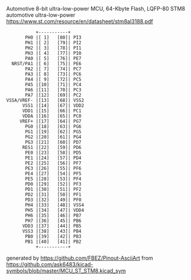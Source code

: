 Automotive 8-bit ultra-low-power MCU, 64-Kbyte Flash, LQFP-80
STM8 automotive ultra-low-power
https://www.st.com/resource/en/datasheet/stm8al3188.pdf


	           +-----------+
	       PH0 |[ 1]   [80]| PI3
	       PH1 |[ 2]   [79]| PI2
	       PH2 |[ 3]   [78]| PI1
	       PH3 |[ 4]   [77]| PI0
	       PA0 |[ 5]   [76]| PE7
	  NRST/PA1 |[ 6]   [75]| PE6
	       PA2 |[ 7]   [74]| PC7
	       PA3 |[ 8]   [73]| PC6
	       PA4 |[ 9]   [72]| PC5
	       PA5 |[10]   [71]| PC4
	       PA6 |[11]   [70]| PC3
	       PA7 |[12]   [69]| PC2
	VSSA/VREF- |[13]   [68]| VSS2
	      VSS1 |[14]   [67]| VDD2
	      VDD1 |[15]   [66]| PC1
	      VDDA |[16]   [65]| PC0
	     VREF+ |[17]   [64]| PG7
	       PG0 |[18]   [63]| PG6
	       PG1 |[19]   [62]| PG5
	       PG2 |[20]   [61]| PG4
	       PG3 |[21]   [60]| PD7
	      RES1 |[22]   [59]| PD6
	       PE0 |[23]   [58]| PD5
	       PE1 |[24]   [57]| PD4
	       PE2 |[25]   [56]| PF7
	       PE3 |[26]   [55]| PF6
	       PE4 |[27]   [54]| PF5
	       PE5 |[28]   [53]| PF4
	       PD0 |[29]   [52]| PF3
	       PD1 |[30]   [51]| PF2
	       PD2 |[31]   [50]| PF1
	       PD3 |[32]   [49]| PF0
	       PH4 |[33]   [48]| VSS4
	       PH5 |[34]   [47]| VDD4
	       PH6 |[35]   [46]| PB7
	       PH7 |[36]   [45]| PB6
	      VDD3 |[37]   [44]| PB5
	      VSS3 |[38]   [43]| PB4
	       PB0 |[39]   [42]| PB3
	       PB1 |[40]   [41]| PB2
	           +-----------+


generated by https://github.com/FBEZ/Pinout-AsciiArt from https://github.com/ask6483/kicad-symbols/blob/master/MCU_ST_STM8.kicad_sym